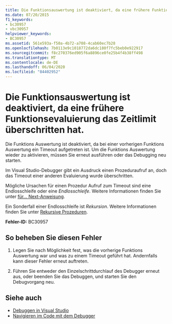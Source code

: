 ```yaml
---
title: Die Funktionsauswertung ist deaktiviert, da eine frühere Funktionsevaluierung das Zeitlimit überschritten hat.
ms.date: 07/20/2015
f1_keywords:
- bc30957
- vbc30957
helpviewer_keywords:
- BC30957
ms.assetid: 561e593a-f50a-4b72-a708-4cab60ec7b28
ms.openlocfilehash: 7b0113e9c1018772da6dc180f7fc5beb0e922917
ms.sourcegitcommit: f8c270376ed905f6a8896ce0fe25b4f4b38ff498
ms.translationtype: MT
ms.contentlocale: de-DE
ms.lasthandoff: 06/04/2020
ms.locfileid: "84402952"
---
```

# <a name="function-evaluation-is-disabled-because-a-previous-function-evaluation-timed-out"></a>Die Funktionsauswertung ist deaktiviert, da eine frühere Funktionsevaluierung das Zeitlimit überschritten hat.
Die Funktions Auswertung ist deaktiviert, da bei einer vorherigen Funktions Auswertung ein Timeout aufgetreten ist. Um die Funktions Auswertung wieder zu aktivieren, müssen Sie erneut ausführen oder das Debugging neu starten.  
  
 Im Visual Studio-Debugger gibt ein Ausdruck einen Prozeduraufruf an, doch das Timeout einer anderen Evaluierung wurde überschritten.  
  
 Mögliche Ursachen für einen Prozedur Aufruf zum Timeout sind eine Endlosschleife oder eine *Endlosschleife*. Weitere Informationen finden Sie unter [für... Next-Anweisung](../statements/for-next-statement.md).  
  
 Ein Sonderfall einer Endlosschleife ist *Rekursion*. Weitere Informationen finden Sie unter [Rekursive Prozeduren](../../programming-guide/language-features/procedures/recursive-procedures.md).  
  
 **Fehler-ID:** BC30957  
  
## <a name="to-correct-this-error"></a>So beheben Sie diesen Fehler  
  
1. Legen Sie nach Möglichkeit fest, was die vorherige Funktions Auswertung war und was zu einem Timeout geführt hat. Andernfalls kann dieser Fehler erneut auftreten.  
  
2. Führen Sie entweder den Einzelschrittdurchlauf des Debugger erneut aus, oder beenden Sie das Debuggen, und starten Sie den Debugvorgang neu.  
  
## <a name="see-also"></a>Siehe auch

- [Debuggen in Visual Studio](/visualstudio/debugger/debugger-feature-tour)
- [Navigieren im Code mit dem Debugger](/visualstudio/debugger/navigating-through-code-with-the-debugger)
